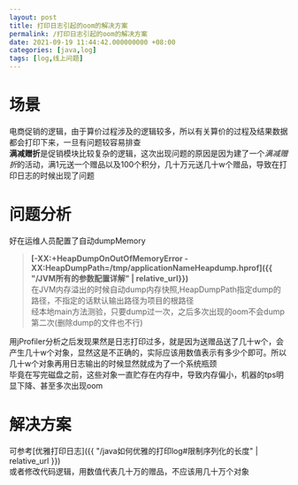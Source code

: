```yaml
---
layout: post
title: 打印日志引起的oom的解决方案
permalink: /打印日志引起的oom的解决方案
date: 2021-09-19 11:44:42.000000000 +08:00
categories: [java,log]
tags: [log,线上问题]
---
```


# 场景
电商促销的逻辑，由于算价过程涉及的逻辑较多，所以有关算价的过程及结果数据都会打印下来，一旦有问题较容易排查  
**满减赠折**是促销模块比较复杂的逻辑，这次出现问题的原因是因为建了一个*满减赠折*的活动，满1元送一个赠品以及100个积分，几十万元送几十w个赠品，导致在打印日志的时候出现了问题  

# 问题分析
好在运维人员配置了自动dumpMemory  
>  **[-XX:+HeapDumpOnOutOfMemoryError -XX:HeapDumpPath=/tmp/applicationNameHeapdump.hprof]({{ "/JVM所有的参数配置详解" | relative_url}})**   
>  在JVM内存溢出的时候自动dump内存快照,HeapDumpPath指定dump的路径，不指定的话默认输出路径为项目的根路径  
>  经本地main方法测验，只要dump过一次，之后多次出现的oom不会dump第二次(删除dump的文件也不行)

用jProfiler分析之后发现果然是日志打印过多，就是因为送赠品送了几十w个，会产生几十w个对象，显然这是不正确的，实际应该用数值表示有多少个即可。所以几十w个对象再用日志输出的时候显然就成为了一个系统瓶颈  
毕竟在写完磁盘之前，这些对象一直贮存在内存中，导致内存偏小，机器的tps明显下降、甚至多次出现oom

# 解决方案
可参考[优雅打印日志]({{ "/java如何优雅的打印log#限制序列化的长度" | relative_url }})  
或者修改代码逻辑，用数值代表几十万的赠品，不应该用几十万个对象